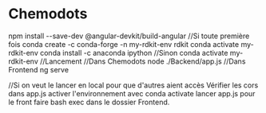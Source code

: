 # Chemodots
npm install --save-dev @angular-devkit/build-angular
//Si toute première fois
conda create -c conda-forge -n my-rdkit-env rdkit
conda activate my-rdkit-env
conda install -c anaconda ipython
//Sinon
conda activate my-rdkit-env
//Lancement
//Dans Chemodots 
node ./Backend/app.js
//Dans Frontend
ng serve

//Si on veut le lancer en local pour que d'autres aient accès 
Vérifier les cors dans app.js
activer l'environnement avec conda activate
lancer app.js
pour le front faire bash exec dans le dossier Frontend.
